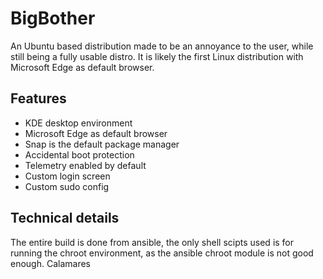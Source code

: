 # BigBother
An Ubuntu based distribution made to be an annoyance to the user, while still being a fully usable distro. It is likely the first Linux distribution with Microsoft Edge as default browser.

## Features
 - KDE desktop environment
 - Microsoft Edge as default browser
 - Snap is the default package manager
 - Accidental boot protection
 - Telemetry enabled by default
 - Custom login screen
 - Custom sudo config
 

## Technical details
The entire build is done from ansible, the only shell scipts used is for running the chroot environment, as the ansible chroot module is not good enough.
Calamares
